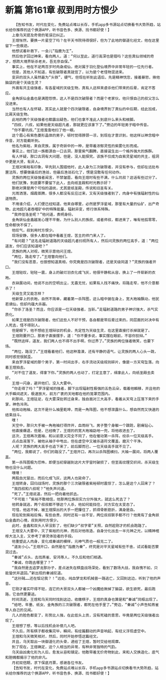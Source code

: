 # 新篇 第161章 叔到用时方恨少
        【告知书友，时代在变化，免费站点难以长存，手机app多书源站点切换看书大势所趋，站长给你推荐的这个换源APP，听书音色多、换源、找书都好使！】
       上章乌天提及奇骨的笔误已纠正。
       王煊怅然，要换一片星空了吗？在平天书院待得很好，但为了此地的御道化经文，他在这里留下一些痕迹。
       他想试着补救下，一会儿“指鹿为王”。
       然后他才回过神来，看向两人，道：“何以至此，道行高深也是错吗？这些真仙领域的奇才，想跨大境界斩杀老夫，吾无奈自保。”
       事实上，他在不足两百岁时肉身成仙，绝对属于羽化登仙境界中非常年轻的一位先行者。
       但是，其他人不知道，有些破限者真就信了，以为是个老怪物混进来。
       变异的双头人虽然最为“头铁”，硬气，但现在听到此语后，先是精神恍忽，接着暴怒，揪他脑袋的是个天级生灵？
       外面有共主级强者，有各星域的天级生物，真有人这样来虐杀他们带来的后辈，肯定不答应。
       金角妖仙金鑫也是满腔怨愤，这人不是四次破限者？而是个老家伙，他只恨自己的叔父怎么没进来。
       当然也有人在怀疑，其实此人就是个四次破限者，自身境界到了真仙的中后期，经此加成，比肩天级生物。
       此地的两个天级强者也都露出疑色，他们也拿不准此人到底什么来头和根脚。
       “四叔，六叔，如果他是天级超凡者，那就更应该拿下了。”旁边的年轻男子暗中传音。
       “你不要坑叔。”王煊澹澹地扫了他一眼。
       这个眉心有紫色菱形晶体的男子，顿时觉得脖颈一凉，到现在才意识到，他这样以神念暗中传音，对方能截听到。
       他名为紫裕，来自灵族，属于奇妖中的一种，是带着浓郁灵性的紫雾化形而成。
       事实上，他们这一族都源自一口古洞，那里紫气翻腾，直接诞生出一个格外强大的族群。
       有人怀疑，那口古洞有大问题，但是，没人能探究，该族不仅成为自紫灵星域的共主，祖洞中更是大贤，有异人。
       王煊对紫裕有印象，早先别人围猎他时，此人身为三次破限者，并没有参与，但却在远处布置法阵，想要做最后的渔翁，但最后渔翁石化了，愣是没敢有任何动作。
       灵族的两位天级强者闻言，不禁皱眉，看向王煊时有些不满，什么坑叔？这话有些过分了。
       他们犹豫，到底要不要留下此人，去向纸圣殿和时光教示好？
       那绝对算是两个可怕的道统，尤其是纸圣殿，传说和旧圣有关。
       光雨洒落，烟霞蒸腾，很多人都没有反应过来，又有天级强者到了，肉身中有强辐射性的仙道物质。
       不用谁介绍，人们便已经知道，他来自哪里，必然是罗浮星域，那里有大量的仙矿，出产奇物，此地超凡者吞噬矿中的特殊能量，辐射异变，修行体系特殊。
       “我师侄洛圣呢？”他问道，表明身份。
       金角妖仙金鑫越发心理不平衡，为什么别人的族叔，或者师叔，都进来了，唯有他孤零零，性命都快不保了。
       他叹气，叔到用时方恨少。
       现场安静，很多人都在暗中看着王煊，苦主的师门来人了。
       “有问题？”这名走辐射道路的天级超凡者扫视所有人，然后问灵族的两位高手，道：“两位道友，你们应该知道吧？”
       灵族的两人对视，微笑示意他问王煊。
       “两位，路走窄了。”王煊瞥向他们。
       “我们没有恶意，也很想知道真相，你究竟是四次破限者，还是天级同道？”灵族的强者开口。
       王煊轻叹，轻轻一震，身上的破烂羽衣化成飞灰，他很平静和从容，换上了一件崭新的衣袍。
       衣袂展动间，他说不出的空明出尘，无喜无忧，如果有人找不痛快，将路走窄，他不介意都杀了！
       天级生灵又能怎样？
       他新穿上的衣袍，自然不简单，藏着第一杀阵图，这么暗中披在身上，宽大袍袖飘动，他犹若谪仙，但却内蕴大杀器。
       “你杀了洛圣？而且，你应该是一位天级强者，当斩。”走辐射道路的男子神识强大，杀气实质化。
       如果王煊是四次破限者，他们这些人不好干预，各自都是带后辈过来的，同层面的对决中有人死去，怪不得别人。
       但是眼下，他不想给王煊辩驳的机会，先定性为天级生灵，在这里直接打杀掉就是了。
       王煊刚要开口，那男子直接摆手，道：“你不要多说，事实摆在眼前，不容你狡辩。”
       “既然这样，道友，我们两人也不得不出手啊，你过界了。”灵族的两位强者微笑，也要下场。
       “两位，路没了。”王煊看着他们，他这种澹漠，还有平静的语气，让灵族的两人心头一跳，同时感觉很腻歪。
       来自罗浮星域的那个男子，第一时间出手，右手流动天级规则碎片，像是一方天穹坠落，向着王煊拍去。
       “对不住了道友，得拿下你。”灵族的两人也动了，打定主意了，缉拿此人，向纸圣殿去卖好。
       王煊一闪身，避开他们，没入大雾中。
       “你走得了吗？”罗浮星域的强者，脚下出现辐射性极强的五色云朵，载着他瞬移，并且他的大手瞬间遮天，极速放大，前方广袤的天地都在他的笼罩范围内。
       刹那间，王煊驻足，在大雾深处转过身来，独自面对三大高手，看着从天穹上压落下来的手掌，神色冷冽。
       他挥动袍袖，这次不是什么袖里乾坤，而是一角阵图，他不想泄露什么，想自然而又快速的结束战斗。
       噗！
       天空中，那只大手被一角袍袖打得炸开，血雨纷飞，男子整个身躯一个踉跄，剧痛钻心。
       他直接爆退，但是，已经晚了，王煊的的宽大袍袖勐地一兜，将他收进去了。
       这次，王煊再次震袖，和以前意义完全不同了，他在催动第一杀阵，绞杀一位天级高手。
       点点血液落下，被他从袖子中甩出，但在虚空中又被杀道符文覆盖，磨灭个干净。
       人呢？灵族的两大高手也追下来了，前后脚而已，一位天级高手就不见了。
       “两位，我都说了，你们的路没了。”王煊开口，再次以杀阵图横扫，大袖一展间，将两人覆盖。
       第一杀阵图极为恐怖，即便当初穿越到这片大宇宙时破损了，但至高纹理交织间，杀天级生物也没什么问题。
       噗噗！
       两股血光冒出，而后化成飞灰，这两人也毙命了。
       王煊转身，回归战场时，灵族的那个三次破限者紫裕顿时震惊了，怎么是这个人回来了？
       “我四叔和六叔呢？”他失声问道。
       “死了。”王煊说道，然后一把向着他抓去。
       “不可能！”紫裕不敢相信，他那两位族叔实力分外强大，就这么死去了？
       他转身就逃，两个叔叔都不够这个人杀，他如何能挡住，对方实在太变态了。
       可惜，他逃不掉，被王煊探出的大手一把攥住了，抓得骨断筋折，满身是血。
       现在轮到紫裕后悔，有些自责，同时还有一丝不甘，两位叔叔联手都不行？他竟有了金角妖仙金鑫的心境，叔到用时方恨少。
       此时，金鑫和双头人早没影了，他们缺少“叔字辈”关照，自然趁刚才的机会跑路了。
       王煊没入大雾中，灭了紫裕的元神，而后对他改造，自身分化出去一半元神之光，以精神棺椁大法入主，又参考了瘆灵体验者的手段。
       他重塑此人肉身，变化成秦诚的模样，元神气质也一般无二了。
       “道友小心。”王煊开口，自然是在“指鹿为秦”，终究是对平天星域有些不舍，试试看能否蒙混过去。
       “秦诚”点头，去找燕雀、安鸿等人，不久后和他们相遇。
       “秦诚，你跑去哪里了？”
       “我自然是去追梦龙那孙子，差点迷失在棋盘战场深处，看到了数场大战，我自愧不如，只能蛰伏并退回。”新出现的秦诚叹道。
       “这孙贼……还在惦记我？！”远处，纯血梦龙和机械兽一路逃亡，又回到这边，听到了他的声音。
       它刚才着实吓得不轻，连它的大哥双头人都被一个凶魔给揪掉了脑袋，欲生欲死，最后跑路，它自然更要逃。
       时间流逝，王煊和乌天同时找到这边，收缴棋子，王煊的真身也算是和“秦诚”同框出现了。
       “给吧，年墨、纸女、金角族的三次破限者，都死在他手里了。”旁边，“秦诚”小声告知燕雀等人自己的见闻。
       几人的脸色都变了，形势比人强，在此低头上贡，没有死磕的意思，毕竟是两位天级强者出现了。
       王煊想了想，等以后找机会补偿几人吧。
       不久后，所有棋子都收集完毕，瞬间，有经篇翻动的声音响起，有经义浮现虚空中。
       王煊和乌天微笑相对，然后，同时开始参悟这篇经文。
       并且，乌天取出一块御道化的头骨，递给了王煊，暂时交给他观摩。
       到了现在，王煊确定，这个人相当的异常，有种非常独特的气韵。
       乌天由凶禽化形为人后，愈发从容和镇定。他敢带着无价奇物到此，来和人交换造化，底气和胆魄都揭示了他的非凡。
       月初双倍期，求下保底月票，感谢各位书友。
       【告知书友，时代在变化，免费站点难以长存，手机app多书源站点切换看书大势所趋，站长给你推荐的这个换源APP，听书音色多、换源、找书都好使！】